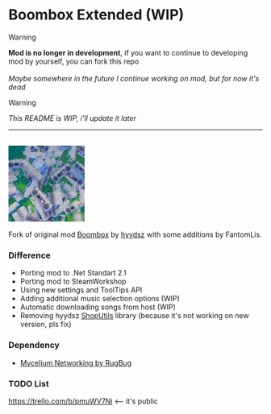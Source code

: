 # Boombox Extended (WIP)
> [!WARNING]
> **Mod is no longer in development**, if you want to continue to developing mod by yourself, you can fork this repo</br></br>
> _Maybe somewhere in the future I continue working on mod, but for now it's dead_

> [!WARNING]
> *This README is WIP, i'll update it later*<br/>
-----
<br/>
<img src="https://github.com/FantomLis/BoomboxExtended/blob/master/Resources/test_icon.png" width="30%" style="margin: auto, 0"/>

Fork of original mod [Boombox](https://github.com/hyydsz/Boombox) by [hyydsz](https://github.com/hyydsz/) with some additions by FantomLis.

### Difference 
- Porting mod to .Net Standart 2.1
- Porting mod to SteamWorkshop
- Using new settings and ToolTips API
- Adding additional music selection options (WIP)
- Automatic downloading songs from host (WIP)
- Removing hyydsz [ShopUtils](https://github.com/hyydsz/ContentWarningShopUtils) library (because it's not working on new version, pls fix)

### Dependency
- [Mycelium Networking by RugBug](https://github.com/RugbugRedfern/Mycelium-Networking-For-Content-Warning)

### TODO List
https://trello.com/b/pmuWV7Ni <-- it's public
